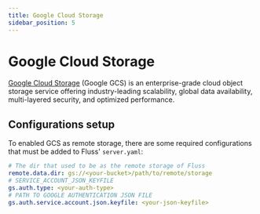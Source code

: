 ```yaml
---
title: Google Cloud Storage
sidebar_position: 5
---
```


<!--
 Licensed to the Apache Software Foundation (ASF) under one
 or more contributor license agreements.  See the NOTICE file
 distributed with this work for additional information
 regarding copyright ownership.  The ASF licenses this file
 to you under the Apache License, Version 2.0 (the
 "License"); you may not use this file except in compliance
 with the License.  You may obtain a copy of the License at

      http://www.apache.org/licenses/LICENSE-2.0

 Unless required by applicable law or agreed to in writing, software
 distributed under the License is distributed on an "AS IS" BASIS,
 WITHOUT WARRANTIES OR CONDITIONS OF ANY KIND, either express or implied.
 See the License for the specific language governing permissions and
 limitations under the License.
-->

# Google Cloud Storage

[Google Cloud Storage](https://cloud.google.com/storage) (Google GCS) is an enterprise-grade cloud object storage service offering industry-leading scalability, global data availability, multi-layered security, and optimized performance.

## Configurations setup

To enabled GCS as remote storage, there are some required configurations that must be added to Fluss' `server.yaml`:

```yaml
# The dir that used to be as the remote storage of Fluss
remote.data.dir: gs://<your-bucket>/path/to/remote/storage
# SERVICE_ACCOUNT_JSON_KEYFILE
gs.auth.type: <your-auth-type>
# PATH TO GOOGLE AUTHENTICATION JSON FILE
gs.auth.service.account.json.keyfile: <your-json-keyfile>
```
